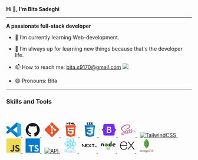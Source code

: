 **Hi 👋, I'm Bita Sadeghi**
__________________________________________________________________________________________________________________________________________________________________________________________________________________________________________________________

**A passionate full-stack developer**

- 🔭 I’m currently learning Web-development.
- 🌱 I’m always up for learning new things because that's the developer life.
- 📫 How to reach me: bita.s9170@gmail.com 
<a href="https://www.linkedin.com/in/bita-sadeghi-584bb8288/"><img src="https://img.icons8.com/fluency/24/000000/linkedin.png"/></a>

- 😄 Pronouns: Bita

__________________________________________________________________________________________________________________________________________________________________________________________________________________________________________________________

<p align="center"><strong><h3>Skills and Tools</h3></strong></p>
<br>

<p align="left">
   <a href="https://code.visualstudio.com/" target="_blank"> <img src="https://raw.githubusercontent.com/devicons/devicon/master/icons/vscode/vscode-original.svg" alt="VS Code" width="40" height="40"/> </a> &nbsp;
   <a href="https://github.com/" target="_blank"> <img src="https://raw.githubusercontent.com/devicons/devicon/master/icons/github/github-original.svg" alt="GitHub" width="40" height="40"/> </a> &nbsp;
   <a href="https://git-scm.com/" target="_blank"> <img src="https://raw.githubusercontent.com/devicons/devicon/master/icons/git/git-original.svg" alt="Git" width="40" height="40"/> </a> &nbsp;
   <a href="https://developer.mozilla.org/en-US/docs/Web/HTML" target="_blank"> <img src="https://raw.githubusercontent.com/devicons/devicon/master/icons/html5/html5-original-wordmark.svg" alt="html5" width="40" height="40"/> </a> &nbsp;
   <a href="https://developer.mozilla.org/en-US/docs/Web/CSS" target="_blank"> <img src="https://raw.githubusercontent.com/devicons/devicon/master/icons/css3/css3-original-wordmark.svg" alt="css3" width="40" height="40"/> </a> &nbsp;
   <a href="https://getbootstrap.com" target="_blank"> <img src="https://raw.githubusercontent.com/devicons/devicon/master/icons/bootstrap/bootstrap-plain.svg" alt="Bootstrap" width="40" height="40"/> </a> &nbsp;
   <a href="https://sass-lang.com" target="_blank"> <img src="https://raw.githubusercontent.com/devicons/devicon/master/icons/sass/sass-original.svg" alt="SCSS" width="40" height="40"/> </a> &nbsp;
   <a href="https://tailwindcss.com" target="_blank"> <img src="https://cdn.worldvectorlogo.com/logos/tailwindcss.svg" alt="TailwindCSS" width="40" height="40"/> </a> &nbsp;
   <a href="https://www.javascript.com/" target="_blank"> <img src="https://raw.githubusercontent.com/devicons/devicon/master/icons/javascript/javascript-original.svg" alt="javascript" width="40" height="40"/> </a> &nbsp;
   <a href="https://www.typescriptlang.org/" target="_blank"> <img src="https://raw.githubusercontent.com/devicons/devicon/master/icons/typescript/typescript-original.svg" alt="TypeScript" width="40" height="40"/> </a> &nbsp;
   <a href="https://en.wikipedia.org/wiki/API" target="_blank"> <img src="https://img.icons8.com/ios/452/api.png" alt="API" width="40" height="40"/> </a> &nbsp;
   <a href="https://reactjs.org/" target="_blank"> <img src="https://raw.githubusercontent.com/devicons/devicon/master/icons/react/react-original-wordmark.svg" alt="react" width="40" height="40"/> </a> &nbsp;
   <a href="https://nextjs.org/" target="_blank"> <img src="https://raw.githubusercontent.com/devicons/devicon/master/icons/nextjs/nextjs-original-wordmark.svg" alt="Next.js" width="40" height="40"/> </a> &nbsp;
   <a href="https://nodejs.org" target="_blank"> <img src="https://raw.githubusercontent.com/devicons/devicon/master/icons/nodejs/nodejs-original-wordmark.svg" alt="nodejs" width="40" height="40"/> </a> &nbsp;
   <a href="https://expressjs.com" target="_blank"> <img src="https://raw.githubusercontent.com/devicons/devicon/master/icons/express/express-original.svg" alt="Express" width="40" height="40"/> </a> &nbsp;
   <a href="https://www.mongodb.com/" target="_blank"> <img src="https://raw.githubusercontent.com/devicons/devicon/master/icons/mongodb/mongodb-original-wordmark.svg" alt="MongoDB" width="40" height="40"/> </a>
</p>
